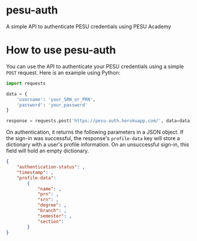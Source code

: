 # pesu-auth
A simple API to authenticate PESU credentials using PESU Academy

# How to use pesu-auth

You can use the API to authenticate your PESU credentials using a simple ```POST``` request. Here is an example using Python:

```python
import requests

data = {
    'username': 'your_SRN_or_PRN',
    'password': 'your_password'
}

response = requests.post('https://pesu-auth.herokuapp.com/', data=data)

```

On authentication, it returns the following parameters in a JSON object. If the sign-in was successful, the response's 
`profile-data` key will store a dictionary with a user's profile information. On an unsuccessful sign-in, this field will hold an empty dictionary.

```json
{
    "authentication-status": , 
    "timestamp": , 
    "profile-data": 
        {
            "name": , 
            "prn": , 
            "srn": , 
            "degree": , 
            "branch": , 
            "semester": ,
            "section": 
        }
}
```
